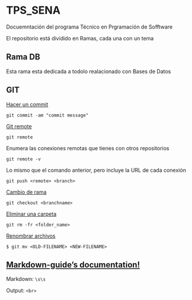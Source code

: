 # TPS_SENA

Docuemntación del programa Técnico en Prgramación de Sofftware

El repositorio está dividido en Ramas, cada una con un tema

## Rama DB

Esta rama esta dedicada a todolo realacionado con Bases de Datos

## GIT

[Hacer un commit](https://www.atlassian.com/es/git/tutorials/saving-changes/git-commit)

`git commit -am "commit message"`

[Git remote](https://www.atlassian.com/es/git/tutorials/syncing)

`git remote`

Enumera las conexiones remotas que tienes con otros repositorios

`git remote -v`

Lo mismo que el comando anterior, pero incluye la URL de cada conexión

`git push <remote> <branch>`

[Cambio de rama](https://www.atlassian.com/es/git/tutorials/using-branches/git-checkout)

`git checkout <branchname>`

[Eliminar una carpeta](https://www.atlassian.com/es/git/tutorials/undoing-changes/git-rm)

`git rm -fr <folder_name>`

[Renombrar archivos](https://docs.github.com/es/repositories/working-with-files/managing-files/renaming-a-file)

`$ git mv <OLD-FILENAME> <NEW-FILENAME>`

## [Markdown-guide’s documentation!](https://markdown-guide.readthedocs.io/en/latest/index.html)

Markdown: `\s\s`

Output: `<br>`
